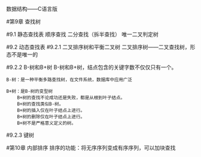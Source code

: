 数据结构——C语言版

#第9章 查找树

#9.1 静态查找表
    顺序查找
    二分查找（拆半查找）
        唯一二叉判定树

#9.2 动态查找表
#9.2.1 二叉排序树和平衡二叉树
    二叉排序树——二叉查找树，形态不是唯一的

#9.2.2 B-树和B+树
    B-树和B+树，结点包含的关键字数不仅仅只有一个。

    B-树：是一种平衡多路查找树，在文件系统，数据库中应用广泛

    B+树：是B-树的变型树
        B+树的查找不论成功还是失败，都是从根到叶子结点。
        B+树的查找类似B-树。
        B+树的插入仅在叶子结点上进行。
        B+树的删除仅在叶子结点上进行。
        B+树不是严格意义定义的树。

#9.2.3 键树



#第10章 内部排序
排序的功能：将无序序列变成有序序列，可以加块查找
